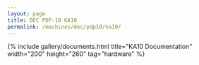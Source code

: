 ```yaml
---
layout: page
title: DEC PDP-10 KA10
permalink: /machines/dec/pdp10/ka10/
---
```


{% include gallery/documents.html title="KA10 Documentation" width="200" height="260" tag="hardware" %}
